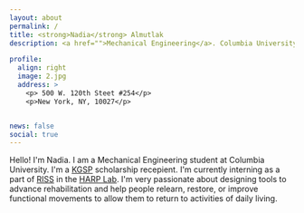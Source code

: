 ```yaml
---
layout: about
permalink: /
title: <strong>Nadia</strong> Almutlak
description: <a href="">Mechanical Engineering</a>. Columbia University

profile:
  align: right
  image: 2.jpg
  address: >
    <p> 500 W. 120th Steet #254</p>
    <p>New York, NY, 10027</p>


news: false
social: true
---
```


Hello! I'm Nadia. I am a Mechanical Engineering student at Columbia University. I'm a [KGSP](https://kgsp.kaust.edu.sa/) scholarship recepient. I'm currently interning as a part of [RISS](https://riss.ri.cmu.edu/) in the [HARP Lab](http://harp.ri.cmu.edu/). I'm very passionate about designing tools to advance rehabilitation and help people relearn, restore, or improve functional movements to allow them to return to activities of daily living.
